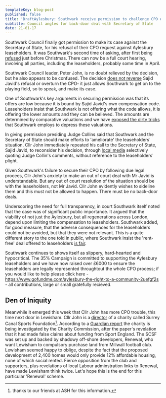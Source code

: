 ```yaml
---
templateKey: blog-post
published: false
title: 'DraftAylesbury: Southwark receive permission to challenge CPO decision'
subtitle: Council angles for back-door deal with Secretary of State
date: 21-01-17
---
```

Southwark Council finally got permission to make its case against the Secretary of State, for his refusal of their CPO request against Aylesbury leaseholders. It was Southwark's second time of asking, after first being [refused](/img/Scan0017.pdf) just before Christmas. There can now be a full court hearing, involving all parties, including the leaseholders, probably some time in April.

Southwark Council leader, Peter John, is no doubt relieved by the decision, but he also appears to be confused. The decision [does not reverse](https://twitter.com/nearlylegal/status/822537665312620546) Sajid Javid's refusal or overturn the CPO- it just allows Southwark to get on to the playing field, so to speak, and make its case.

One of Southwark's key arguments in securing permission was that its offers are low because it is bound by Sajid Javid's own compensation code. Leaseholders insist that Southwark is not offering what the code allows, it is offering the lower amounts and they can be believed. The amounts are determined by comparative valuations and we have [exposed the dirty tricks](http://35percent.org/2014-05-30-aylesbury-leaseholder-fights-incestuous-valuation/) that Southwark employs to depress these valuations.

In giving permission presiding Judge Collins said that Southwark and the Secretary of State should make efforts to 'ameliorate' the leaseholders' situation. Cllr John immediately repeated his call to the Secretary of State, Sajid Javid, to reconsider his decision, through [local media](http://www.southwark.gov.uk/news/2017/jan/council-calls-on-secretary-of-state-for-urgent-meeting-after-judge-puts-aylesbury-estate-judicial-review-back-on-track) selectively quoting Judge Collin's comments, without reference to the leaseholders' plight.

Given Southwark's failure to secure their CPO by following due legal procees, Cllr John's anxiety to make an out of court deal with Mr Javid is understandable. But any out of court resolution of the situation should be with the leaseholders, not Mr Javid. Cllr John evidently wishes to sideline them and this must not be allowed to happen. There must be no back-door deals.

Underscoring the need for full transparency, in court Southwark itself noted that the case was of significant public importance. It argued that the viability of not just the Aylesbury, but all regenerations across London, depend upon limiting the compensation to leaseholders. Southwark added, for good measure, that the adverse consequences for the leaseholders could not be avoided, but that they were not relevant. This is a quite different story to the one told in public, where Southwark insist the 'rent-free' deal offered to leaseholders [is fair](http://www.2.southwark.gov.uk/news/article/2188/southwark_council_will_seek_judicial_review_over_aylesbury_estate_cpo_decision).

Southwark continues to shows itself as slippery, hard-hearted and hypocritical.  The 35% Campaign is committed to supporting the Aylesbury leaseholders and we have now raised over £6000 to ensure the leaseholders are legally represented throughtout the whole CPO process; if you would like to help please click here - https://www.gofundme.com/aylesbury-the-right-to-a-community-2uefgf2s - all contributions, large or small gratefully recieved.


## Den of Iniquity

Meanwhile it emerged this week that Cllr John has more CPO trouble, this time next door in Lewisham. Cllr John is a [director](https://beta.companieshouse.gov.uk/company/07523847/officers) of a charity called Surrey Canal Sports Foundation[^1].  According to a [Guardian report](https://www.theguardian.com/football/2017/jan/20/millwall-stadium-foundation-taxpayer-money-misleading-claims) the charity is being investigated by the Charity Commission, after the paper's revelation that it had made false claims about funding from Sport England. The SCSF was set up and backed by shadowy off-shore developers, Renewal, who  want Lewisham to compulsory purchase land from Millwall football club.  Lewisham seemed happy to oblige, despite the fact that the proposed development of 2,400 homes would only provide 12% affordable housing, none of which social rented. Fierce opposition from the club and supporters, plus revelations of local Labour adminstration links to Renewal, have made Lewisham think twice. Let's hope this is the end for this particular 'Renewal' scheme.

[^1]: thanks to our friends at ASH for this information.
